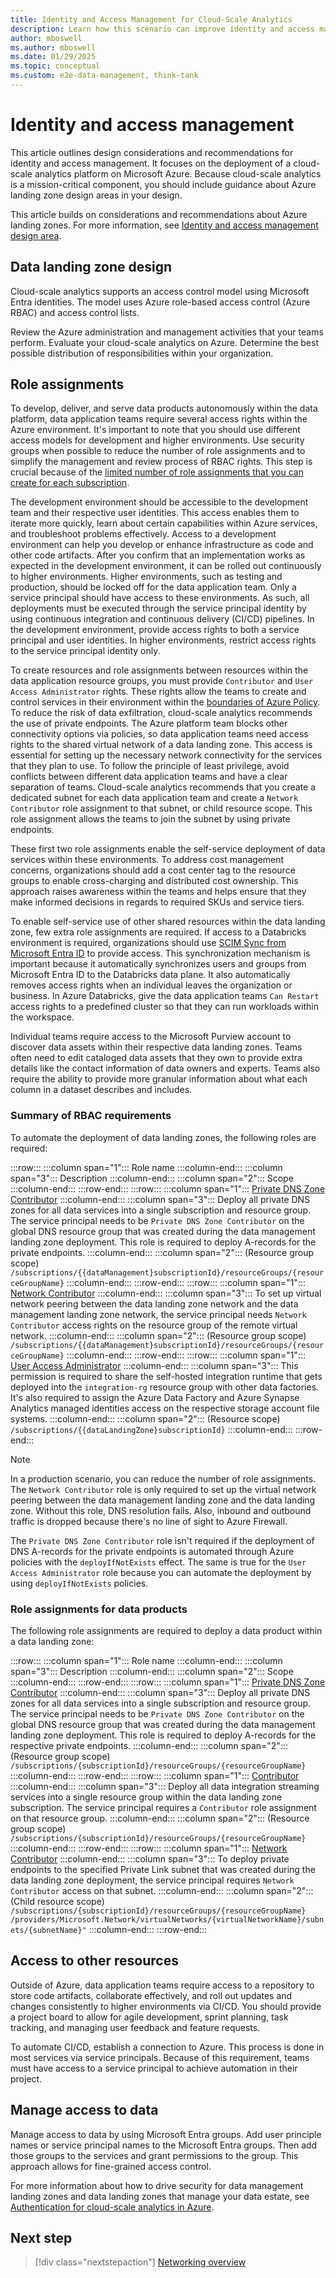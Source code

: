 ```yaml
---
title: Identity and Access Management for Cloud-Scale Analytics
description: Learn how this scenario can improve identity and access management for cloud-scale analytics in Azure.
author: mboswell
ms.author: mboswell
ms.date: 01/29/2025
ms.topic: conceptual
ms.custom: e2e-data-management, think-tank
---
```


# Identity and access management

This article outlines design considerations and recommendations for identity and access management. It focuses on the deployment of a cloud-scale analytics platform on Microsoft Azure. Because cloud-scale analytics is a mission-critical component, you should include guidance about Azure landing zone design areas in your design.

This article builds on considerations and recommendations about Azure landing zones. For more information, see [Identity and access management design area](../../ready/landing-zone/design-area/identity-access.md).

## Data landing zone design

Cloud-scale analytics supports an access control model using Microsoft Entra identities. The model uses Azure role-based access control (Azure RBAC) and access control lists.

Review the Azure administration and management activities that your teams perform. Evaluate your cloud-scale analytics on Azure. Determine the best possible distribution of responsibilities within your organization.

## Role assignments

To develop, deliver, and serve data products autonomously within the data platform, data application teams require several access rights within the Azure environment. It's important to note that you should use different access models for development and higher environments. Use security groups when possible to reduce the number of role assignments and to simplify the management and review process of RBAC rights. This step is crucial because of the [limited number of role assignments that you can create for each subscription](/azure/azure-resource-manager/management/azure-subscription-service-limits#azure-rbac-limits).

The development environment should be accessible to the development team and their respective user identities. This access enables them to iterate more quickly, learn about certain capabilities within Azure services, and troubleshoot problems effectively. Access to a development environment can help you develop or enhance infrastructure as code and other code artifacts. After you confirm that an implementation works as expected in the development environment, it can be rolled out continuously to higher environments. Higher environments, such as testing and production, should be locked off for the data application team. Only a service principal should have access to these environments. As such, all deployments must be executed through the service principal identity by using continuous integration and continuous delivery (CI/CD) pipelines. In the development environment, provide access rights to both a service principal and user identities. In higher environments, restrict access rights to the service principal identity only.

To create resources and role assignments between resources within the data application resource groups, you must provide `Contributor` and `User Access Administrator` rights. These rights allow the teams to create and control services in their environment within the [boundaries of Azure Policy](eslz-policies.md). To reduce the risk of data exfiltration, cloud-scale analytics recommends the use of private endpoints. The Azure platform team blocks other connectivity options via policies, so data application teams need access rights to the shared virtual network of a data landing zone. This access is essential for setting up the necessary network connectivity for the services that they plan to use. To follow the principle of least privilege, avoid conflicts between different data application teams and have a clear separation of teams. Cloud-scale analytics recommends that you create a dedicated subnet for each data application team and create a `Network Contributor` role assignment to that subnet, or child resource scope. This role assignment allows the teams to join the subnet by using private endpoints.

These first two role assignments enable the self-service deployment of data services within these environments. To address cost management concerns, organizations should add a cost center tag to the resource groups to enable cross-charging and distributed cost ownership. This approach raises awareness within the teams and helps ensure that they make informed decisions in regards to required SKUs and service tiers.

To enable self-service use of other shared resources within the data landing zone, few extra role assignments are required. If access to a Databricks environment is required, organizations should use [SCIM Sync from Microsoft Entra ID](/azure/databricks/administration-guide/users-groups/scim/aad) to provide access. This synchronization mechanism is important because it automatically synchronizes users and groups from Microsoft Entra ID to the Databricks data plane. It also automatically removes access rights when an individual leaves the organization or business. In Azure Databricks, give the data application teams `Can Restart` access rights to a predefined cluster so that they can run workloads within the workspace.

Individual teams require access to the Microsoft Purview account to discover data assets within their respective data landing zones. Teams often need to edit cataloged data assets that they own to provide extra details like the contact information of data owners and experts. Teams also require the ability to provide more granular information about what each column in a dataset describes and includes.

### Summary of RBAC requirements

To automate the deployment of data landing zones, the following roles are required:

:::row:::
    :::column span="1":::
        Role name
    :::column-end:::
    :::column span="3":::
        Description
    :::column-end:::
    :::column span="2":::
        Scope
    :::column-end:::
:::row-end:::
:::row:::
    :::column span="1":::
        [Private DNS Zone Contributor](/azure/role-based-access-control/built-in-roles#private-dns-zone-contributor)
    :::column-end:::
    :::column span="3":::
        Deploy all private DNS zones for all data services into a single subscription and resource group. The service principal needs to be `Private DNS Zone Contributor` on the global DNS resource group that was created during the data management landing zone deployment. This role is required to deploy A-records for the private endpoints.
    :::column-end:::
    :::column span="2":::
        (Resource group scope) `/subscriptions/{{dataManagement}subscriptionId}/resourceGroups/{resourceGroupName}`
    :::column-end:::
:::row-end:::
:::row:::
    :::column span="1":::
        [Network Contributor](/azure/role-based-access-control/built-in-roles#network-contributor)
    :::column-end:::
    :::column span="3":::
        To set up virtual network peering between the data landing zone network and the data management landing zone network, the service principal needs `Network Contributor` access rights on the resource group of the remote virtual network.
    :::column-end:::
    :::column span="2":::
        (Resource group scope) `/subscriptions/{{dataManagement}subscriptionId}/resourceGroups/{resourceGroupName}`
    :::column-end:::
:::row-end:::
:::row:::
    :::column span="1":::
        [User Access Administrator](/azure/role-based-access-control/built-in-roles#user-access-administrator)
    :::column-end:::
    :::column span="3":::
        This permission is required to share the self-hosted integration runtime that gets deployed into the `integration-rg` resource group with other data factories. It's also required to assign the Azure Data Factory and Azure Synapse Analytics managed identities access on the respective storage account file systems.
    :::column-end:::
    :::column span="2":::
        (Resource scope) `/subscriptions/{{dataLandingZone}subscriptionId}`
    :::column-end:::
:::row-end:::

> [!NOTE]
> In a production scenario, you can reduce the number of role assignments. The `Network Contributor` role is only required to set up the virtual network peering between the data management landing zone and the data landing zone. Without this role, DNS resolution fails. Also, inbound and outbound traffic is dropped because there's no line of sight to Azure Firewall.
>
> The `Private DNS Zone Contributor` role isn't required if the deployment of DNS A-records for the private endpoints is automated through Azure policies with the `deployIfNotExists` effect. The same is true for the `User Access Administrator` role because you can automate the deployment by using `deployIfNotExists` policies.

### Role assignments for data products

The following role assignments are required to deploy a data product within a data landing zone:

:::row:::
    :::column span="1":::
        Role name
    :::column-end:::
    :::column span="3":::
        Description
    :::column-end:::
    :::column span="2":::
        Scope
    :::column-end:::
:::row-end:::
:::row:::
    :::column span="1":::
        [Private DNS Zone Contributor](/azure/role-based-access-control/built-in-roles#private-dns-zone-contributor)
    :::column-end:::
    :::column span="3":::
        Deploy all private DNS zones for all data services into a single subscription and resource group. The service principal needs to be `Private DNS Zone Contributor` on the global DNS resource group that was created during the data management landing zone deployment. This role is required to deploy A-records for the respective private endpoints.
    :::column-end:::
    :::column span="2":::
        (Resource group scope) `/subscriptions/{subscriptionId}/resourceGroups/{resourceGroupName}`
    :::column-end:::
:::row-end:::
:::row:::
    :::column span="1":::
        [Contributor](/azure/role-based-access-control/built-in-roles#contributor)
    :::column-end:::
    :::column span="3":::
        Deploy all data integration streaming services into a single resource group within the data landing zone subscription. The service principal requires a `Contributor` role assignment on that resource group.
    :::column-end:::
    :::column span="2":::
        (Resource group scope)  `/subscriptions/{subscriptionId}/resourceGroups/{resourceGroupName}`
    :::column-end:::
:::row-end:::
:::row:::
    :::column span="1":::
        [Network Contributor](/azure/role-based-access-control/built-in-roles#network-contributor)
    :::column-end:::
    :::column span="3":::
        To deploy private endpoints to the specified Private Link subnet that was created during the data landing zone deployment, the service principal requires `Network Contributor` access on that subnet.
    :::column-end:::
    :::column span="2":::
        (Child resource scope) `/subscriptions/{subscriptionId}/resourceGroups/{resourceGroupName} /providers/Microsoft.Network/virtualNetworks/{virtualNetworkName}/subnets/{subnetName}"`
    :::column-end:::
:::row-end:::

## Access to other resources

Outside of Azure, data application teams require access to a repository to store code artifacts, collaborate effectively, and roll out updates and changes consistently to higher environments via CI/CD. You should provide a project board to allow for agile development, sprint planning, task tracking, and managing user feedback and feature requests.

To automate CI/CD, establish a connection to Azure. This process is done in most services via service principals. Because of this requirement, teams must have access to a service principal to achieve automation in their project.

## Manage access to data

Manage access to data by using Microsoft Entra groups. Add user principle names or service principal names to the Microsoft Entra groups. Then add those groups to the services and grant permissions to the group. This approach allows for fine-grained access control.

For more information about how to drive security for data management landing zones and data landing zones that manage your data estate, see [Authentication for cloud-scale analytics in Azure](./secure-authentication.md).

## Next step

> [!div class="nextstepaction"]
> [Networking overview](./eslz-network-topology-and-connectivity.md)
